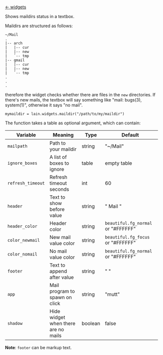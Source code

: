 [<- widgets](https://github.com/copycat-killer/lain/wiki/Widgets)

Shows maildirs status in a textbox.

Maildirs are structured as follows:

	~/Mail
	.
	|-- arch
	|   |-- cur
	|   |-- new
	|   `-- tmp
	|-- gmail
	|   |-- cur
	|   |-- new
	|   `-- tmp
	.
	.
	.

therefore the widget checks whether there are files in the `new` directories.
If there's new mails, the textbox will say something like "mail: bugs(3), system(1)", otherwise it says
"no mail".

	mymaildir = lain.widgets.maildir("/path/to/my/maildir")

The function takes a table as optional argument, which can contain:

Variable | Meaning | Type | Default
--- | --- | --- | ---
`mailpath` | Path to your maildir | string | "~/Mail"
`ignore_boxes` | A list of boxes to ignore | table | empty table
`refresh_timeout` | Refresh timeout seconds | int | 60
`header` | Text to show before value | string | " Mail "
`header_color` | Header color | string | `beautiful.fg_normal` or "#FFFFFF"
`color_newmail` | New mail value color | string | `beautiful.fg_focus` or "#FFFFFF"
`color_nomail` | No mail value color | string | `beautiful.fg_normal` or "#FFFFFF"
`footer` | Text to append after value | string | " "
`app` | Mail program to spawn on click | string | "mutt"| boolean | false
`shadow` | Hide widget when there are no mails | boolean | false

**Note**: `footer` can be markup text.